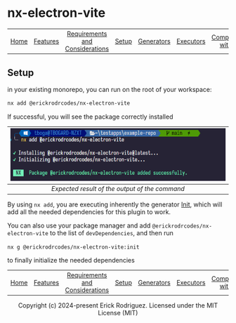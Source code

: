 # nx-electron-vite

<center>

|                      |                           |                                                                         |                     |                               |                             |                                                |
| :------------------: | :-----------------------: | :---------------------------------------------------------------------: | :-----------------: | :---------------------------: | :-------------------------: | :--------------------------------------------: |
| [Home](../README.md) | [Features](./features.md) | [Requirements and Considerations](./requirements-and-considerations.md) | [Setup](./setup.md) | [Generators](./generators.md) | [Executors](./executors.md) | [Compatibility with Nx](./compatibility-nx.md) |

</center>

## Setup

in your existing monorepo, you can run on the root of your workspace:

```bash
nx add @erickrodrcodes/nx-electron-vite
```

If successful, you will see the package correctly installed

|        ![using nx add](images/init.png)        |
| :--------------------------------------------: |
| _Expected result of the output of the command_ |

By using `nx add`, you are executing inherently the generator [Init](#init), which will add all the needed dependencies for this plugin to work.

You can also use your package manager and add `@erickrodrcodes/nx-electron-vite` to the list of `devDependencies`, and then run

`nx g @erickrodrcodes/nx-electron-vite:init`

to finally initialize the needed dependencies

<center>

|                      |                           |                                                                         |                     |                               |                             |                                                |
| :------------------: | :-----------------------: | :---------------------------------------------------------------------: | :-----------------: | :---------------------------: | :-------------------------: | :--------------------------------------------: |
| [Home](../README.md) | [Features](./features.md) | [Requirements and Considerations](./requirements-and-considerations.md) | [Setup](./setup.md) | [Generators](./generators.md) | [Executors](./executors.md) | [Compatibility with Nx](./compatibility-nx.md) |

Copyright (c) 2024-present Erick Rodriguez. Licensed under the MIT License (MIT)

</center>
